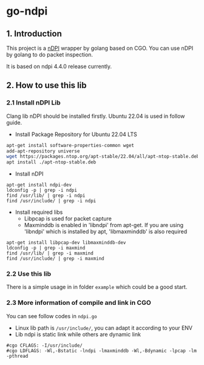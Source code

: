 # go-ndpi

## 1. Introduction
This project is a [nDPI](https://github.com/ntop/nDPI) wrapper by golang based on CGO. You can use nDPI by golang to do packet inspection.

It is based on ndpi 4.4.0 release currently.

## 2. How to use this lib
### 2.1 Install nDPI Lib
Clang lib nDPI should be installed firstly. Ubuntu 22.04 is used in follow guide.

- Install Package Repository for Ubuntu 22.04 LTS
```bash
apt-get install software-properties-common wget
add-apt-repository universe
wget https://packages.ntop.org/apt-stable/22.04/all/apt-ntop-stable.deb
apt install ./apt-ntop-stable.deb
```

- Install nDPI
```
apt-get install ndpi-dev
ldconfig -p | grep -i ndpi
find /usr/lib/ | grep -i ndpi
find /usr/include/ | grep -i ndpi
```

- Install required libs
  - Libpcap is used for packet capture
  - Maxminddb is enabled in 'libndpi' from apt-get. If you are using 'libndpi' which is installed by apt, 'libmaxminddb' is also required
```
apt-get install libpcap-dev libmaxminddb-dev
ldconfig -p | grep -i maxmind
find /usr/lib/ | grep -i maxmind
find /usr/include/ | grep -i maxmind
```

### 2.2 Use this lib
There is a simple usage in in folder `example` which could be a good start.

### 2.3 More information of compile and link in CGO
You can see follow codes in `ndpi.go`
- Linux lib path is `/usr/include/`, you can adapt it according to your ENV
- Lib ndpi is static link while others are dynamic link

```
#cgo CFLAGS: -I/usr/include/
#cgo LDFLAGS: -Wl,-Bstatic -lndpi -lmaxminddb -Wl,-Bdynamic -lpcap -lm -pthread
```
